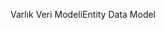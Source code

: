 <span data-ttu-id="ae1b5-101">Varlık Veri Modeli</span><span class="sxs-lookup"><span data-stu-id="ae1b5-101">Entity Data Model</span></span>